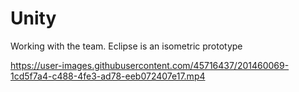 # Unity
Working with the team.
Eclipse is an isometric prototype 






https://user-images.githubusercontent.com/45716437/201460069-1cd5f7a4-c488-4fe3-ad78-eeb072407e17.mp4

